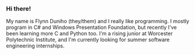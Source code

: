 ### Hi there!

My name is Flynn Duniho (they/them) and I really like programming. I mostly program in C# and Windows Presentation Foundation, but recently I've been learning more C and Python too. I'm a rising junior at Worcester Polytechnic Institute, and I'm currently looking for summer software engineering internships. 

